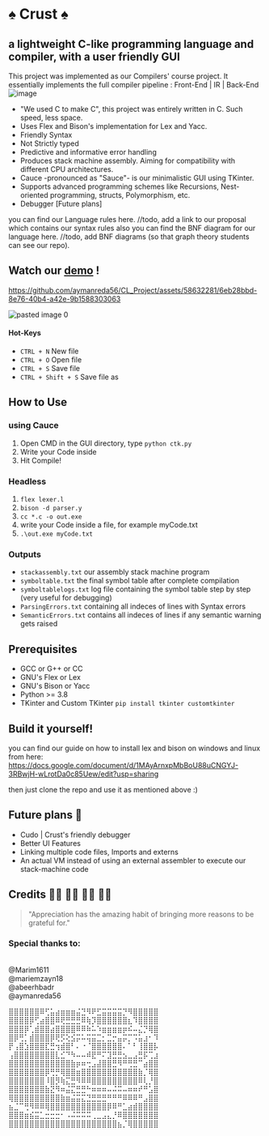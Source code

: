 # :spades: Crust :spades:



## a lightweight C-like programming language and compiler, with a user friendly GUI


This project was implemented as our Compilers' course project.
It essentially implements the full compiler pipeline : Front-End  |  IR  | Back-End
![image](https://github.com/aymanreda56/CL_Project/assets/58632281/ab1e8fa8-01c8-4ee7-b847-8862ed66ed72)

* "We used C to make C", this project was entirely written in C. Such speed, less space. 
* Uses Flex and Bison's implementation for Lex and Yacc.
* Friendly Syntax
* Not Strictly typed
* Predictive and informative error handling
* Produces stack machine assembly. Aiming for compatibility with different CPU architectures.
* Cauce -pronounced as "Sauce"- is our minimalistic GUI using TKinter.
* Supports advanced programming schemes like Recursions, Nest-oriented programming, structs, Polymorphism, etc.
* Debugger [Future plans]


you can find our Language rules here. //todo, add a link to our proposal which contains our syntax rules
also you can find the BNF diagram for our language here. //todo, add BNF diagrams (so that graph theory students can see our repo).

<h2> Watch our <a href="https://youtu.be/KR75qdKQD28"target="_blank">demo</a> !</h2>




https://github.com/aymanreda56/CL_Project/assets/58632281/6eb28bbd-8e76-40b4-a42e-9b1588303063




![pasted image 0](https://github.com/aymanreda56/CL_Project/assets/58632281/7a899a3e-bde9-4e1a-b8a1-619864c043f2)



#### Hot-Keys
* `CTRL + N`              New file
* `CTRL + O`              Open file      
* `CTRL + S`              Save file
* `CTRL + Shift + S`      Save file as


## How to Use
### using Cauce
1. Open CMD in the GUI directory, type ```python ctk.py```
2. Write your Code inside
3. Hit Compile!


### Headless
1. ```flex lexer.l```
2. ```bison -d parser.y```
3. ```cc *.c -o out.exe```
4. write your Code inside a file, for example myCode.txt
5. ```.\out.exe myCode.txt```


### Outputs
* `stackassembly.txt` our assembly stack machine program
* `symboltable.txt` the final symbol table after complete compilation
* `symboltablelogs.txt` log file containing the symbol table step by step (very useful for debugging)
* `ParsingErrors.txt` containing all indeces of lines with Syntax errors
* `SemanticErrors.txt` contains all indeces of lines if any semantic warning gets raised

## Prerequisites
* GCC or G++ or CC
* GNU's Flex or Lex
* GNU's Bison or Yacc
* Python >= 3.8
* TKinter and Custom TKinter    ```pip install tkinter customtkinter```


## Build it yourself!
you can find our guide on how to install lex and bison on windows and linux from here:
https://docs.google.com/document/d/1MAyArnxpMbBoU88uCNGYJ-3RBwjH-wLrotDa0c85Uew/edit?usp=sharing

then just clone the repo and use it as mentioned above :)



## Future plans :rocket:
* Cudo | Crust's friendly debugger
* Better UI Features
* Linking multiple code files, Imports and externs
* An actual VM instead of using an external assembler to execute our stack-machine code


## Credits 👨‍💻 👩‍💻 👩‍💻 👩‍💻
> "Appreciation has the amazing habit of bringing more reasons to be grateful for."
### Special thanks to:
</br>
@Marim1611 </br>
@mariemzayn18 </br>
@abeerhbadr </br>
@aymanreda56 </br>

⣿⣿⣿⣿⣿⣿⠿⢋⣥⣴⣶⣶⣶⣬⣙⠻⠟⣋⣭⣭⣭⣭⡙⠻⣿⣿⣿⣿⣿
⣿⣿⣿⣿⡿⢋⣴⣿⣿⠿⢟⣛⣛⣛⠿⢷⡹⣿⣿⣿⣿⣿⣿⣆⠹⣿⣿⣿⣿
⣿⣿⣿⡿⢁⣾⣿⣿⣴⣿⣿⣿⣿⠿⠿⠷⠥⠱⣶⣶⣶⣶⡶⠮⠤⣌⡙⢿⣿
⣿⡿⢛⡁⣾⣿⣿⣿⡿⢟⡫⢕⣪⡭⠥⢭⣭⣉⡂⣉⡒⣤⡭⡉⠩⣥⣰⠂⠹
⡟⢠⣿⣱⣿⣿⣿⣏⣛⢲⣾⣿⠃⠄⠐⠈⣿⣿⣿⣿⣿⣿⠄⠁⠃⢸⣿⣿⡧
⢠⣿⣿⣿⣿⣿⣿⣿⣿⣇⣊⠙⠳⠤⠤⠾⣟⠛⠍⣹⣛⣛⣢⣀⣠⣛⡯⢉⣰
⣿⣿⣿⣿⣿⣿⣿⣿⣿⣿⣿⣿⣷⡶⠶⢒⣠⣼⣿⣿⣛⠻⠛⢛⣛⠉⣴⣿⣿
⣿⣿⣿⣿⣿⣿⣿⡿⢛⡛⢿⣿⣿⣶⣿⣿⣿⣿⣿⣿⣿⣿⣿⣿⣿⣷⡈⢿⣿
⣿⣿⣿⣿⣿⣿⣿⠸⣿⡻⢷⣍⣛⠻⠿⠿⣿⣿⣿⣿⣿⣿⣿⣿⣿⠿⢇⡘⣿
⣿⣿⣿⣿⣿⣿⣿⣷⣝⠻⠶⣬⣍⣛⣛⠓⠶⠶⠶⠤⠬⠭⠤⠶⠶⠞⠛⣡⣿
⢿⣿⣿⣿⣿⣿⣿⣿⣿⣿⣷⣶⣬⣭⣍⣙⣛⣛⣛⠛⠛⠛⠿⠿⠿⠛⣠⣿⣿
⣦⣈⠉⢛⠻⠿⠿⢿⣿⣿⣿⣿⣿⣿⣿⣿⣿⣿⣿⡿⠿⠛⣁⣴⣾⣿⣿⣿⣿
⣿⣿⣿⣶⣮⣭⣁⣒⣒⣒⠂⠠⠬⠭⠭⠭⢀⣀⣠⣄⡘⠿⣿⣿⣿⣿⣿⣿⣿
⣿⣿⣿⣿⣿⣿⣿⣿⣿⣿⣿⣿⣿⣿⣿⣿⣿⣿⣿⣿⣿⣦⡈⢿⣿⣿⣿⣿⣿
